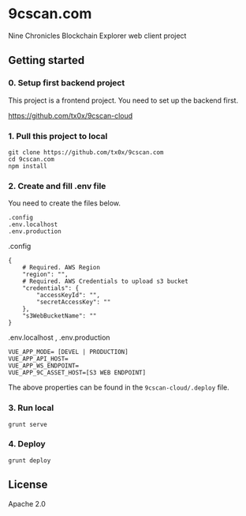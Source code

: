 # 9cscan.com
Nine Chronicles Blockchain Explorer web client project

## Getting started
### 0. Setup first backend project
This project is a frontend project. You need to set up the backend first.

https://github.com/tx0x/9cscan-cloud

### 1. Pull this project to local

```
git clone https://github.com/tx0x/9cscan.com
cd 9cscan.com
npm install
```

### 2. Create and fill .env file

You need to create the files below.
```
.config
.env.localhost
.env.production
```

.config
```
{
    # Required. AWS Region
    "region": "",
    # Required. AWS Credentials to upload s3 bucket
    "credentials": {
        "accessKeyId": "",
        "secretAccessKey": ""
    },
    "s3WebBucketName": ""
}
```

.env.localhost , .env.production
```
VUE_APP_MODE= [DEVEL | PRODUCTION]
VUE_APP_API_HOST=
VUE_APP_WS_ENDPOINT=
VUE_APP_9C_ASSET_HOST=[S3 WEB ENDPOINT]
```
The above properties can be found in the `9cscan-cloud/.deploy` file.


### 3. Run local
```
grunt serve
```

### 4. Deploy
```
grunt deploy 
```


## License

Apache 2.0